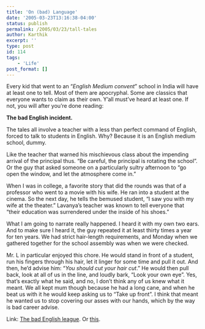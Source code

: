 ```yaml
---
title: 'On (bad) Language'
date: '2005-03-23T13:16:38-04:00'
status: publish
permalink: /2005/03/23/tall-tales
author: Karthik
excerpt: ''
type: post
id: 114
tags:
    - 'Life'
post_format: []
---
```

Every kid that went to an “*English Medium convent*” school in India will have at least one to tell. Most of them are apocryphal. Some are classics that everyone wants to claim as their own. Y’all must’ve heard at least one. If not, you will after you’re done reading:

**The bad English incident.**

The tales all involve a teacher with a less than perfect command of English, forced to talk to students in English. Why? Because it is an English medium school, dummy.

Like the teacher that warned his mischievous class about the impending arrival of the principal thus. “Be careful, the principal is rotating the school”. Or the guy that asked someone on a particularly sultry afternoon to “go open the window, and let the atmosphere come in.”

When I was in college, a favorite story that did the rounds was that of a professor who went to a movie with his wife. He ran into a student at the cinema. So the next day, he tells the bemused student, “I saw you with my wife at the theater.” Lavanya’s teacher was known to tell everyone that “their education was surrendered under the inside of his shoes.”

What I am going to narrate really happened. I heard it with my own two ears. And to make sure I heard it, the guy repeated it at least thirty times a year for ten years. We had strict hair-length requirements, and Monday when we gathered together for the school assembly was when we were checked.

Mr. L in particular enjoyed this chore. He would stand in front of a student, run his fingers through his hair, let it linger for some time and pull it out. And then, he’d advise him: “*You should cut your hair cut*.” He would then pull back, look at all of us in the line, and loudly bark, “Look your own eye”. Yes, that’s exactly what he said, and no, I don’t think any of us knew what it meant. We all kept mum though because he had a long cane, and when he beat us with it he would keep asking us to “Take up front”. I think that meant he wanted us to stop covering our asses with our hands, which by the way is bad career advise.

Link: [The bad English league](http://cgi.www.oview.co.uk/cgi-bin/www.oview.co.uk/bad_english.pl). Or [this](http://www.taboo-breaker.org/language/badenglish.htm).